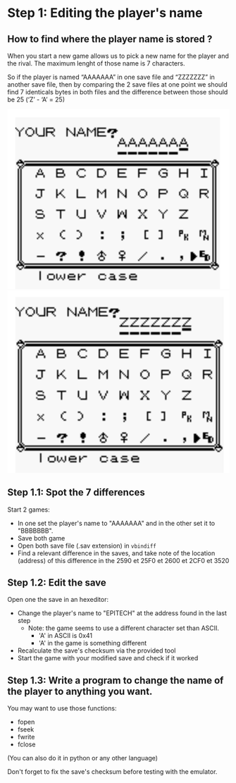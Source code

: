 # Step 1: Editing the player's name

## How to find where the player name is stored ?

When you start a new game allows us to pick a new name for the player and the rival.
The maximum lenght of those name is 7 characters.

So if the player is named “AAAAAAA” in one save file and “ZZZZZZZ” in another save file, then by comparing the 2 save files at one point we should find 7 identicals bytes in both files and the difference between
those should be 25 (‘Z’ - ‘A’ = 25)

![](../img/cap3.png)
![](../img/cap4.png)

## Step 1.1: Spot the 7 differences

 Start 2 games:
- In one set the player's name to "AAAAAAA" and in the other set it to "BBBBBBB".
- Save both game
- Open both save file (.sav extension) in `vbindiff`
- Find a relevant difference in the saves, and take note of the location (address) of this difference in the					2590 et 25F0 et 2600 et 2CF0 et 3520

## Step 1.2: Edit the save

Open one the save in an hexeditor:

- Change the player's name to "EPITECH" at the address found in the last step
	- Note: the game seems to use a different character set than ASCII.
		- 'A' in ASCII is 0x41
		- 'A' in the game is something different
- Recalculate the save's checksum via the provided tool
- Start the game with your modified save and check if it worked

## Step 1.3: Write a program to change the name of the player to anything you want.

You may want to use those functions:

- fopen
- fseek
- fwrite
- fclose

(You can also do it in python or any other language)
 
Don't forget to fix the save's checksum before testing with the emulator.
